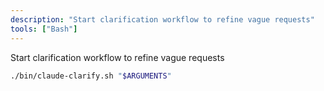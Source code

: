 ```yaml
---
description: "Start clarification workflow to refine vague requests"
tools: ["Bash"]
---
```


Start clarification workflow to refine vague requests

```bash
./bin/claude-clarify.sh "$ARGUMENTS"
```
